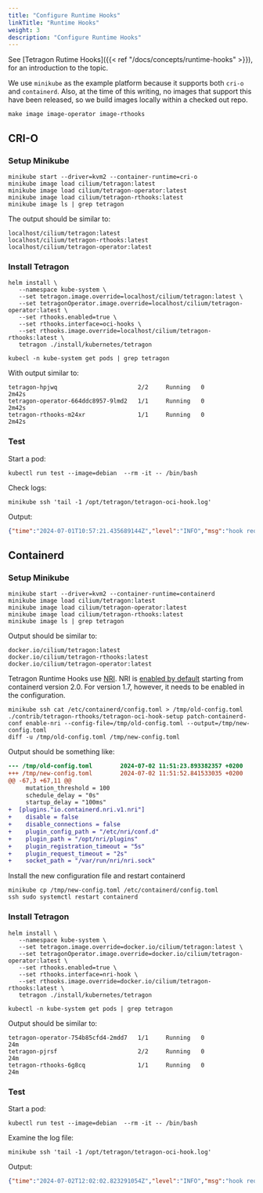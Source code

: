 ```yaml
---
title: "Configure Runtime Hooks"
linkTitle: "Runtime Hooks"
weight: 3
description: "Configure Runtime Hooks"
---
```


See [Tetragon Rutime Hooks]({{< ref "/docs/concepts/runtime-hooks" >}}), for an introduction to
the topic.

We use `minikube` as the example platform because it supports both `cri-o` and `containerd`. Also,
at the time of this writing, no images that support this have been released, so we build images
locally within a checked out repo.

```shell
make image image-operator image-rthooks
```

## CRI-O

### Setup Minikube

```shell
minikube start --driver=kvm2 --container-runtime=cri-o
minikube image load cilium/tetragon:latest
minikube image load cilium/tetragon-operator:latest
minikube image load cilium/tetragon-rthooks:latest
minikube image ls | grep tetragon
```

The output should be similar to:

```
localhost/cilium/tetragon:latest
localhost/cilium/tetragon-rthooks:latest
localhost/cilium/tetragon-operator:latest
```
### Install Tetragon

```shell
helm install \
   --namespace kube-system \
   --set tetragon.image.override=localhost/cilium/tetragon:latest \
   --set tetragonOperator.image.override=localhost/cilium/tetragon-operator:latest \
   --set rthooks.enabled=true \
   --set rthooks.interface=oci-hooks \
   --set rthooks.image.override=localhost/cilium/tetragon-rthooks:latest \
   tetragon ./install/kubernetes/tetragon
```


```shel
kubecl -n kube-system get pods | grep tetragon
```

With output similar to:
```
tetragon-hpjwq                       2/2     Running   0          2m42s
tetragon-operator-664ddc8957-9lmd2   1/1     Running   0          2m42s
tetragon-rthooks-m24xr               1/1     Running   0          2m42s
```

### Test

Start a pod:
```shell
kubectl run test --image=debian  --rm -it -- /bin/bash
```

Check logs:
```shell
minikube ssh 'tail -1 /opt/tetragon/tetragon-oci-hook.log'
```

Output:
```json
{"time":"2024-07-01T10:57:21.435689144Z","level":"INFO","msg":"hook request to agent succeeded","hook":"create-container","start-time":"2024-07-01T10:57:21.433755984Z","req-cgroups":"/kubepods/besteffort/podd4e74de2-0db8-4143-ae55-695b2489c727/crio-828977b42e3149b502b31708778d0c057efbce038af80d0882ed3e0cb0ff8796","req-rootdir":"/run/containers/storage/overlay-containers/828977b42e3149b502b31708778d0c057efbce038af80d0882ed3e0cb0ff8796/userdata","req-containerName":"test"}
```

## Containerd

### Setup Minikube

```shell
minikube start --driver=kvm2 --container-runtime=containerd
minikube image load cilium/tetragon:latest
minikube image load cilium/tetragon-operator:latest
minikube image load cilium/tetragon-rthooks:latest
minikube image ls | grep tetragon
```

Output should be similar to:
```
docker.io/cilium/tetragon:latest
docker.io/cilium/tetragon-rthooks:latest
docker.io/cilium/tetragon-operator:latest
```

Tetragon Runtime Hooks use [NRI](https://github.com/containerd/nri). NRI is [enabled by
default](https://github.com/containerd/containerd/blob/main/docs/NRI.md#disabling-nri-support-in-containerd)
starting from containerd version 2.0. For version 1.7, however, it needs to be enabled in the
configuration.

```shell
minikube ssh cat /etc/containerd/config.toml > /tmp/old-config.toml
./contrib/tetragon-rthooks/tetragon-oci-hook-setup patch-containerd-conf enable-nri --config-file=/tmp/old-config.toml --output=/tmp/new-config.toml
diff -u /tmp/old-config.toml /tmp/new-config.toml
```

Output should be something like:

```diff
--- /tmp/old-config.toml        2024-07-02 11:51:23.893382357 +0200
+++ /tmp/new-config.toml        2024-07-02 11:51:52.841533035 +0200
@@ -67,3 +67,11 @@
     mutation_threshold = 100
     schedule_delay = "0s"
     startup_delay = "100ms"
+  [plugins."io.containerd.nri.v1.nri"]
+    disable = false
+    disable_connections = false
+    plugin_config_path = "/etc/nri/conf.d"
+    plugin_path = "/opt/nri/plugins"
+    plugin_registration_timeout = "5s"
+    plugin_request_timeout = "2s"
+    socket_path = "/var/run/nri/nri.sock"
```

Install the new configuration file and restart containerd
```shell
minikube cp /tmp/new-config.toml /etc/containerd/config.toml
ssh sudo systemctl restart containerd
```

### Install Tetragon

```shell
helm install \
   --namespace kube-system \
   --set tetragon.image.override=docker.io/cilium/tetragon:latest \
   --set tetragonOperator.image.override=docker.io/cilium/tetragon-operator:latest \
   --set rthooks.enabled=true \
   --set rthooks.interface=nri-hook \
   --set rthooks.image.override=docker.io/cilium/tetragon-rthooks:latest \
   tetragon ./install/kubernetes/tetragon
```

```shell
kubectl -n kube-system get pods | grep tetragon
```

Output should be similar to:
```
tetragon-operator-754b85cfd4-2mdd7   1/1     Running   0              24m
tetragon-pjrsf                       2/2     Running   0              24m
tetragon-rthooks-6g8cq               1/1     Running   0              24m
```

### Test

Start a pod:

```shell
kubectl run test --image=debian  --rm -it -- /bin/bash
```

Examine the log file:
```shell
minikube ssh 'tail -1 /opt/tetragon/tetragon-oci-hook.log'
```

Output:
```json
{"time":"2024-07-02T12:02:02.823291054Z","level":"INFO","msg":"hook request to agent succeeded","hook":"createRuntime","start-time":"2024-07-02T12:02:02.816185835Z","req-cgroups":"/kubepods/besteffort/pod9305570c-ac68-4f95-96d8-afbb138bd0b0/42469ae2c52d0ee340b550b8a07a142c9b8cc709aa8ca75b777bb00812149621","req-rootdir":"/run/containerd/io.containerd.runtime.v2.task/k8s.io/42469ae2c52d0ee340b550b8a07a142c9b8cc709aa8ca75b777bb00812149621","req-containerName":"test"}
```
